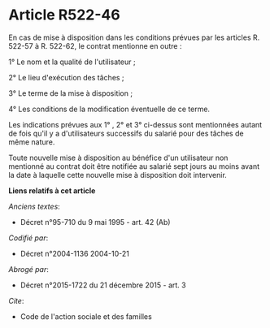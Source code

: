 # Article R522-46

En cas de mise à disposition dans les conditions prévues par les articles R. 522-57 à R. 522-62, le contrat mentionne en
outre :

1° Le nom et la qualité de l'utilisateur ;

2° Le lieu d'exécution des tâches ;

3° Le terme de la mise à disposition ;

4° Les conditions de la modification éventuelle de ce terme.

Les indications prévues aux 1° , 2° et 3° ci-dessus sont mentionnées autant de fois qu'il y a d'utilisateurs successifs du
salarié pour des tâches de même nature.

Toute nouvelle mise à disposition au bénéfice d'un utilisateur non mentionné au contrat doit être notifiée au salarié sept
jours au moins avant la date à laquelle cette nouvelle mise à disposition doit intervenir.

**Liens relatifs à cet article**

_Anciens textes_:

  - Décret n°95-710 du 9 mai 1995 - art. 42 (Ab)

_Codifié par_:

  - Décret n°2004-1136 2004-10-21

_Abrogé par_:

  - Décret n°2015-1722 du 21 décembre 2015 - art. 3

_Cite_:

  - Code de l'action sociale et des familles
